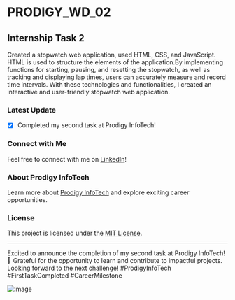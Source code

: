 # PRODIGY_WD_02

## Internship Task 2

Created a stopwatch web application, used HTML, CSS, and JavaScript. HTML is used to structure the elements of the application.By implementing functions for starting, pausing, and resetting the stopwatch, as well as tracking and displaying lap times, users can accurately measure and record time intervals. With these technologies and functionalities, I created an interactive and user-friendly stopwatch web application.

### Latest Update
- [x] Completed my second task at Prodigy InfoTech!

### Connect with Me
Feel free to connect with me on [LinkedIn](https://www.linkedin.com/in/sahoo-swopnajit/)!

### About Prodigy InfoTech
Learn more about [Prodigy InfoTech](https://prodigyinfotech.dev/) and explore exciting career opportunities.

### License
This project is licensed under the [MIT License](license_url).

---

Excited to announce the completion of my second task at Prodigy InfoTech! 🚀 Grateful for the opportunity to learn and contribute to impactful projects. Looking forward to the next challenge! #ProdigyInfoTech #FirstTaskCompleted #CareerMilestone


![image](https://github.com/swopnajit/PRODIGY_WD_02/assets/137583964/7b745a16-660e-4ee6-be7a-9d4866cd071b)
